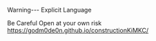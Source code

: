 Warning--- Explicit Language

Be Careful
Open at your own risk
https://godm0de0n.github.io/constructionKiMKC/
